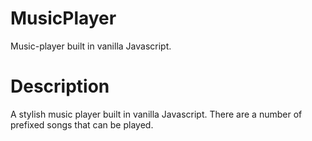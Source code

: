 # MusicPlayer
Music-player built in vanilla Javascript.

# Description
A stylish music player built in vanilla Javascript. There are a number of prefixed songs that can be played. 




